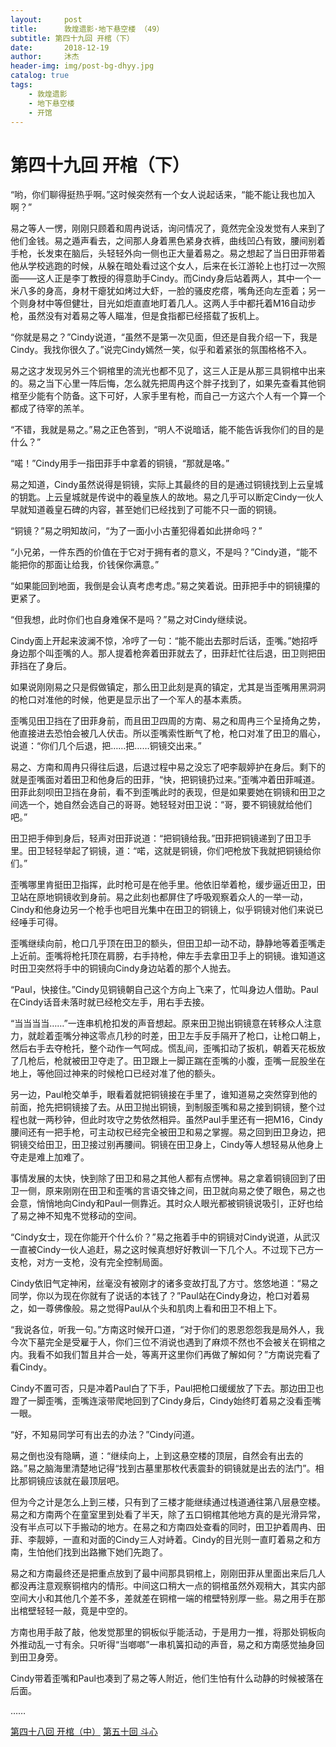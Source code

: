 ```yaml
---
layout:     post
title:      敦煌遗影·地下悬空楼 （49）
subtitle: 第四十九回 开棺（下）
date:       2018-12-19
author:     沐杰
header-img: img/post-bg-dhyy.jpg
catalog: true
tags:
    - 敦煌遗影
    - 地下悬空楼
    - 开馆
---
```

# 第四十九回 开棺（下）

“哟，你们聊得挺热乎啊。”这时候突然有一个女人说起话来，“能不能让我也加入啊？”

易之等人一愣，刚刚只顾着和周冉说话，询问情况了，竟然完全没发觉有人来到了他们金钱。易之遁声看去，之间那人身着黑色紧身衣裤，曲线凹凸有致，腰间别着手枪，长发束在脑后，头轻轻外向一侧也正大量着易之。易之想起了当日田菲带着他从学校逃跑的时候，从躲在暗处看过这个女人，后来在长江游轮上也打过一次照面——这人正是李丁教授的得意助手Cindy。而Cindy身后站着两人，其中一个一米八多的身高，身材干瘪犹如烤过大虾，一脸的骚皮疙瘩，嘴角还向左歪着；另一个则身材中等但健壮，目光如炬直直地盯着几人。这两人手中都托着M16自动步枪，虽然没有对着易之等人瞄准，但是食指都已经搭载了扳机上。

“你就是易之？”Cindy说道，“虽然不是第一次见面，但还是自我介绍一下，我是Cindy。我找你很久了。”说完Cindy嫣然一笑，似乎和着紧张的氛围格格不入。

易之这才发现另外三个铜棺里的流光也都不见了，这三人正是从那三具铜棺中出来的。易之当下心里一阵后悔，怎么就先把周冉这个胖子找到了，如果先查看其他铜棺至少能有个防备。这下可好，人家手里有枪，而自己一方这六个人有一个算一个都成了待宰的羔羊。

“不错，我就是易之。”易之正色答到，“明人不说暗话，能不能告诉我你们的目的是什么？”

“喏！”Cindy用手一指田菲手中拿着的铜镜，“那就是咯。”

易之知道，Cindy虽然说得是铜镜，实际上其最终的目的是通过铜镜找到上云皇城的钥匙。上云皇城就是传说中的羲皇族人的故地。易之几乎可以断定Cindy一伙人早就知道羲皇石碑的内容，甚至她们已经找到了可能不只一面的铜镜。

“铜镜？”易之明知故问，“为了一面小小古董犯得着如此拼命吗？”

“小兄弟，一件东西的价值在于它对于拥有者的意义，不是吗？”Cindy道，“能不能把你的那面让给我，价钱保你满意。”

“如果能回到地面，我倒是会认真考虑考虑。”易之笑着说。田菲把手中的铜镜攥的更紧了。

“但我想，此时你们也自身难保不是吗？”易之对Cindy继续说。

Cindy面上开起来波澜不惊，冷哼了一句：“能不能出去那时后话，歪嘴。”她招呼身边那个叫歪嘴的人。那人提着枪奔着田菲就去了，田菲赶忙往后退，田卫则把田菲挡在了身后。

如果说刚刚易之只是假做镇定，那么田卫此刻是真的镇定，尤其是当歪嘴用黑洞洞的枪口对准他的时候，他更是显示出了一个军人的基本素质。

歪嘴见田卫挡在了田菲身前，而且田卫四周的方南、易之和周冉三个呈掎角之势，他直接进去恐怕会被几人伏击。所以歪嘴索性断气了枪，枪口对准了田卫的眉心，说道：“你们几个后退，把……把……铜镜交出来。”

易之、方南和周冉只得往后退，后退过程中易之没忘了吧李靓婷护在身后。剩下的就是歪嘴面对着田卫和他身后的田菲，“快，把铜镜扔过来。”歪嘴冲着田菲喊道。田菲此刻呗田卫挡在身前，看不到歪嘴此时的表现，但是如果要她在铜镜和田卫之间选一个，她自然会选自己的哥哥。她轻轻对田卫说：“哥，要不铜镜就给他们吧。”

田卫把手伸到身后，轻声对田菲说道：“把铜镜给我。”田菲把铜镜递到了田卫手里。田卫轻轻举起了铜镜，道：“喏，这就是铜镜，你们吧枪放下我就把铜镜给你们。”

歪嘴哪里肯挺田卫指挥，此时枪可是在他手里。他依旧举着枪，缓步逼近田卫，田卫站在原地铜镜收到身前。易之此刻也都屏住了呼吸观察着众人的一举一动，Cindy和他身边另一个枪手也吧目光集中在田卫的铜镜上，似乎铜镜对他们来说已经唾手可得。

歪嘴继续向前，枪口几乎顶在田卫的额头，但田卫却一动不动，静静地等着歪嘴走上近前。歪嘴将枪托顶在肩膀，右手持枪，伸左手去拿田卫手上的铜镜。谁知道这时田卫突然将手中的铜镜向Cindy身边站着的那个人抛去。

“Paul，快接住。”Cindy见铜镜朝自己这个方向上飞来了，忙叫身边人借助。Paul在Cindy话音未落时就已经枪交左手，用右手去接。

“当当当当……”一连串机枪扣发的声音想起。原来田卫抛出铜镜意在转移众人注意力，就趁着歪嘴分神这零点几秒的时差，田卫左手反手隔开了枪口，让枪口朝上，然后右手去夺枪托，整个动作一气呵成。慌乱间，歪嘴扣动了扳机，朝着天花板放了几枪后，枪就被田卫夺走了。田卫跟上一脚正踹在歪嘴的小腹，歪嘴一屁股坐在地上，等他回过神来的时候枪口已经对准了他的额头。

另一边，Paul枪交单手，眼看着就把铜镜接在手里了，谁知道易之突然穿到他的前面，抢先把铜镜接了去。从田卫抛出铜镜，到制服歪嘴和易之接到铜镜，整个过程也就一两秒钟，但此时攻守之势依然相异。虽然Paul手里还有一把M16，Cindy腰间还有一把手枪，可主动权已经完全被田卫和易之掌握。易之回到田卫身边，把铜镜交给田卫，田卫接过别再腰间。铜镜在田卫身上，Cindy等人想轻易从他身上夺走是难上加难了。

事情发展的太快，快到除了田卫和易之其他人都有点愣神。易之拿着铜镜回到了田卫一侧，原来刚刚在田卫和歪嘴的言语交锋之间，田卫就向易之使了眼色，易之也会意，悄悄地向Cindy和Paul一侧靠近。其时众人眼光都被铜镜说吸引，正好也给了易之神不知鬼不觉移动的空间。

“Cindy女士，现在你能开个什么价？”易之拖着手中的铜镜对Cindy说道，从武汉一直被Cindy一伙人追赶，易之这时候真想好好教训一下几个人。不过现下己方一支枪，对方一支枪，没有完全控制局面。

Cindy依旧气定神闲，丝毫没有被刚才的诸多变故打乱了方寸。悠悠地道：“易之同学，你以为现在你就有了说话的本钱了？”Paul站在Cindy身边，枪口对着易之，如一尊佛像般。易之觉得Paul从个头和肌肉上看和田卫不相上下。

“我说各位，听我一句。”方南这时候开口道，“对于你们的恩恩怨怨我是局外人，我今次下墓完全是受雇于人，你们三位不消说也遇到了麻烦不然也不会被关在铜棺之内。我看不如我们暂且并合一处，等离开这里你们再做了解如何？”方南说完看了看Cindy。

Cindy不置可否，只是冲着Paul白了下手，Paul把枪口缓缓放了下去。那边田卫也蹬了一脚歪嘴，歪嘴连滚带爬地回到了Cindy身后，Cindy始终盯着易之没看歪嘴一眼。

“好，不知易同学可有出去的办法？”Cindy问道。

易之倒也没有隐瞒，道：“继续向上，上到这悬空楼的顶层，自然会有出去的路。”易之脑海里清楚地记得“找到古墓里那枚代表震卦的铜镜就是出去的法门”。相比那铜镜应该就在最顶层吧。

但为今之计是怎么上到三楼，只有到了三楼才能继续通过栈道通往第八层悬空楼。易之和方南两个在童室里到处看了半天，除了五口铜棺其他地方真的是光滑异常，没有半点可以下手搬动的地方。在易之和方南四处查看的同时，田卫护着周冉、田菲、李靓婷，一直和对面的Cindy三人对峙着。Cindy的目光则一直盯着易之和方南，生怕他们找到出路撇下她们先跑了。

易之和方南最终还是把重点放到了最中间那具铜棺上，刚刚田菲从里面出来后几人都没再注意观察铜棺内的情形。中间这口稍大一点的铜棺虽然外观稍大，其实内部空间大小和其他几个差不多，差就差在铜棺一端的棺壁特别厚一些。易之用手在那出棺壁轻轻一敲，竟是中空的。

方南也用手敲了敲，他发觉那里的铜板似乎能活动，于是用力一推，将那处铜板向外推动乱一寸有余。只听得“当啷啷”一串机簧扣动的声音，易之和方南感觉抽身回到田卫身旁。

Cindy带着歪嘴和Paul也凑到了易之等人附近，他们生怕有什么动静的时候被落在后面。

……

[第四十八回 开棺（中）](http://www.jianshu.com/p/683059464b33)
[第五十回 斗心](http://www.jianshu.com/p/ab6a36d8d1ea)
